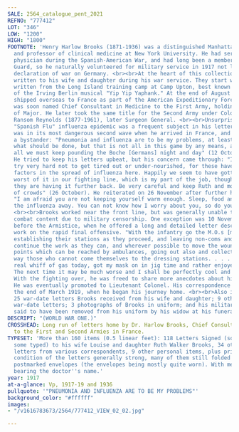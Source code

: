 ```yaml
---
SALE: 2564_catalogue_pent_2021
REFNO: "777412"
LOT: "346"
LOW: "1200"
HIGH: "1800"
FOOTNOTE: 'Henry Harlow Brooks (1871-1936) was a distinguished Manhattan physician
  and professor of clinical medicine at New York University. He had served as a civilian
  physician during the Spanish-American War, and had long been a member of the National
  Guard, so he naturally volunteered for military service in 1917 not long after the
  declaration of war on Germany. <br><br>At the heart of this collection are 118 letters
  written to his wife and daughter during his war service. They start with 21 letters
  written from the Long Island training camp at Camp Upton, best known as the subject
  of the Irving Berlin musical "Yip Yip Yaphank." At the end of August 1918, Dr. Brooks
  shipped overseas to France as part of the American Expeditionary Force, where he
  was soon named Chief Consultant in Medicine to the First Army, holding the rank
  of Major. He later took the same title for the Second Army under Colonel Charles
  Ransom Reynolds (1877-1961), later Surgeon General. <br><br>Unsurprisingly, the
  "Spanish Flu" influenza epidemic was a frequent subject in his letters. The epidemic
  was in its most dangerous second wave when he arrived in France, and he was hardly
  a bystander: "Pneumonia and influenza are to be my problems, at least I propose
  what should be done, but that is not all in this game by any means, and most of
  all we must keep pounding the Boche [Germans] night and day" (12 October 1918).
  He tried to keep his letters upbeat, but his concern came through: "I hope you will
  try very hard not to get tired out or under-nourished, for these have been the chief
  factors in the spread of influenza here. Happily we seem to have gotten over the
  worst of it in our fighting line, which is my part of the job, though I am told
  they are having it further back. Be very careful and keep Ruth and mother D. out
  of crowds" (26 October). He reiterated on 26 November after further hard experience:
  "I am afraid you are not keeping yourself warm enough. Sleep, food and warmth keep
  the influenza away. You can not know how I worry about you, so do your very best."
  <br><br>Brooks worked near the front line, but was generally unable to offer much
  combat content due to military censorship. One exception was 10 November, the day
  before the Armistice, when he offered a long and detailed letter describing his
  work on the rapid final offensive. "With the infantry go the M.O.s [medical officers]
  establishing their stations as they proceed, and leaving non-coms and privates to
  continue the work as they can, and wherever possible to move the wounded back to
  points which can be reached by ambulances, going out also and collecting in a systematic
  way those who cannot come themselves to the dressing stations. . . . I got my first
  real whiff of gas today, got my mask on in jig time and rather enjoyed the experience.
  The next time it may be much worse and I shall be perfectly cool and collected."
  With the fighting over, he was freed to share more anecdotes about his experiences.
  He was eventually promoted to Lieutenant Colonel. His correspondence continues through
  the end of March 1919, when he began his journey home. <br><br>Also included are
  25 war-date letters Brooks received from his wife and daughter; 9 other miscellaneous
  war-date letters; 3 photographs of Brooks in uniform; and his military decorations,
  said to have been removed from his uniform by his widow at his funeral.'
DESCRIPT: "(WORLD WAR ONE.)"
CROSSHEAD: Long run of letters home by Dr. Harlow Brooks, Chief Consultant in Medicine
  to the First and Second Armies in France.
TYPESET: 'More than 160 items (0.5 linear feet): 118 Letters Signed (some autograph,
  some typed) to his wife Louise and daughter Ruth Walker Brooks, 34 other war-date
  letters from various correspondents, 9 other personal items, plus printed ephemera;
  condition of the letters generally strong, many of them still folded in original
  postmarked envelopes (the envelopes being mostly quite worn). With metal container
  bearing the doctor''s name.'
year: 1917
at-a-glance: Vp, 1917-19 and 1936
pullquote: '"PNEUMONIA AND INFLUENZA ARE TO BE MY PROBLEMS"'
background_color: "#ffffff"
images:
- "/v1616783673/2564/777412_VIEW_02_02.jpg"

---
```

